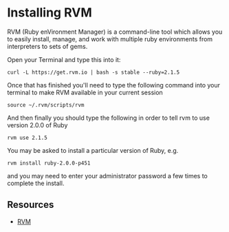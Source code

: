 # Installing RVM

RVM (Ruby enVironment Manager) is a command-line tool which allows you to easily install, manage, and work with multiple ruby environments from interpreters to sets of gems.

Open your Terminal and type this into it:

```
curl -L https://get.rvm.io | bash -s stable --ruby=2.1.5
```

Once that has finished you'll need to type the following command into your terminal to make RVM available in your current session 

```
source ~/.rvm/scripts/rvm
```

And then finally you should type the following in order to tell rvm to use version 2.0.0 of Ruby

```
rvm use 2.1.5
```

You may be asked to install a particular version of Ruby, e.g.

```
rvm install ruby-2.0.0-p451
```

and you may need to enter your administrator password a few times to complete the install.

## Resources

- [RVM](http://rvm.io)
